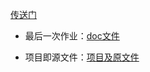 [传送门](https://github.com/WhyWhatHow/Software/blob/master/UML/FinalWork.md)
- 最后一次作业：[doc文件](../.local/static/2019/5/6/uml_王京龙－邢鹏飞－企业员工管理系统.1559355831622.doc)

- 项目即源文件：[项目及原文件](../.local/static/2019/5/2/EMS.1559658480039.zip)